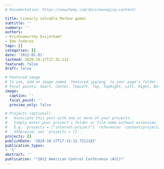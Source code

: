 ```yaml
---
# Documentation: https://wowchemy.com/docs/managing-content/

title: Linearly solvable Markov games
subtitle: ''
summary: ''
authors:
- Krishnamurthy Dvijotham*
- Emo Todorov
tags: []
categories: []
date: '2012-01-01'
lastmod: 2020-10-27T17:32:13Z
featured: false
draft: false

# Featured image
# To use, add an image named `featured.jpg/png` to your page's folder.
# Focal points: Smart, Center, TopLeft, Top, TopRight, Left, Right, BottomLeft, Bottom, BottomRight.
image:
  caption: ''
  focal_point: ''
  preview_only: false

# Projects (optional).
#   Associate this post with one or more of your projects.
#   Simply enter your project's folder or file name without extension.
#   E.g. `projects = ["internal-project"]` references `content/project/deep-learning/index.md`.
#   Otherwise, set `projects = []`.
projects: []
publishDate: '2020-10-27T17:32:13.731118Z'
publication_types:
- '1'
abstract: ''
publication: '*2012 American Control Conference (ACC)*'
---
```

